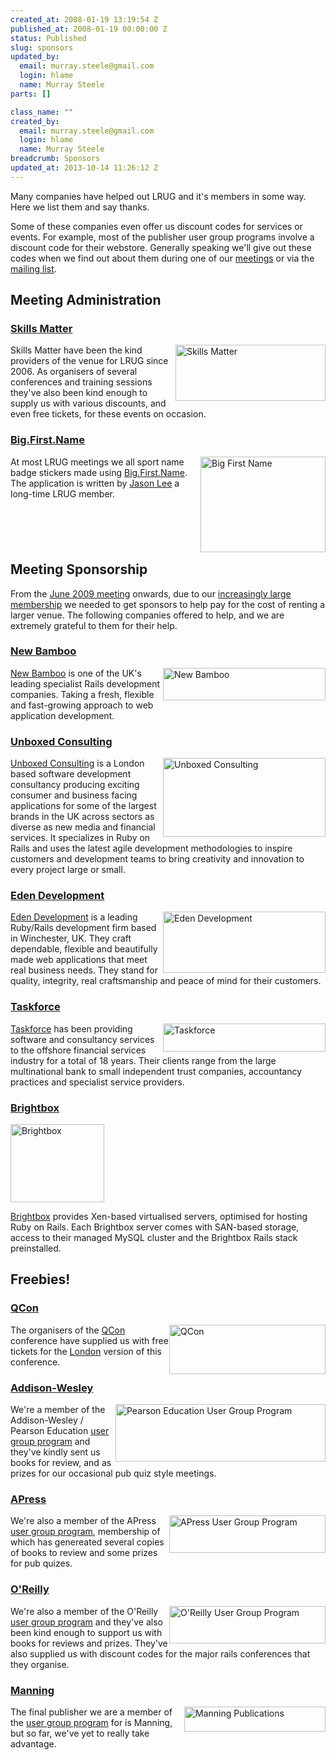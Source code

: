 ```yaml
--- 
created_at: 2008-01-19 13:19:54 Z
published_at: 2008-01-19 00:00:00 Z
status: Published
slug: sponsors
updated_by: 
  email: murray.steele@gmail.com
  login: hlame
  name: Murray Steele
parts: []

class_name: ""
created_by: 
  email: murray.steele@gmail.com
  login: hlame
  name: Murray Steele
breadcrumb: Sponsors
updated_at: 2013-10-14 11:26:12 Z
---
```


Many companies have helped out LRUG and it's members in some way.  Here we list them and say thanks.  

Some of these companies even offer us discount codes for services or events.  For example, most of the publisher user group programs involve a discount code for their webstore.  Generally speaking we'll give out these codes when we find out about them during one of our [meetings](/meetings) or via the [mailing list](http://lists.lrug.org/listinfo.cgi/chat-lrug.org).

## Meeting Administration

### [Skills Matter](http://skillsmatter.com/)

<image src="http://assets.lrug.org/images/skills_matter_medium.png" style="float: right;" width="240" height="90" alt="Skills Matter" title="Skills Matter Logo"/>

Skills Matter have been the kind providers of the venue for LRUG since 2006.  As organisers of several conferences and training sessions they've also been kind enough to supply us with various discounts, and even free tickets, for these events on occasion.  

<p style="clear:right;"></p>

### [Big.First.Name](http://big.first.name/)

<image src="http://assets.lrug.org/images/big-first-name-logo.png" style="float: right;" width="200" height="153" alt="Big First Name" title="Big First Name Logo"/>

At most LRUG meetings we all sport name badge stickers made using [Big.First.Name](http://big.first.name/).  The application is written by [Jason Lee](http://www.jason-lee.net.au/) a long-time LRUG member. 

<p style="clear:right;"></p>

## Meeting Sponsorship

From the [June 2009 meeting](/meetings/2009/05/19/june-20090-meeting) onwards, due to our [increasingly large membership](/members-and-friends/) we needed to get sponsors to help pay for the cost of renting a larger venue.  The following companies offered to help, and we are extremely grateful to them for their help.

### [New Bamboo](http://newbamboo.co.uk/)

<image src="http://assets.lrug.org/images/new_bamboo_medium.png" style="float: right;" width="260" height="52" alt="New Bamboo" title="New Bamboo Logo"/>

[New Bamboo](http://newbamboo.co.uk/) is one of the UK's leading specialist Rails development companies. Taking a fresh, flexible and fast-growing approach to web application development.

<p style="clear:right;"></p>

### [Unboxed Consulting](http://www.unboxedconsulting.com/)

<image src="http://assets.lrug.org/images/unboxed_medium.png" style="float: right;" width="260" height="126" alt="Unboxed Consulting" title="Unboxed Consulting Logo"/>

[Unboxed Consulting](http://www.unboxedconsulting.com/) is a London based software development consultancy producing exciting consumer and business facing applications for some of the largest brands in the UK across sectors as diverse as new media and financial services.  It specializes in Ruby on Rails and uses the latest agile development methodologies to inspire customers and development teams to bring creativity and innovation to every project large or small.

<p style="clear:right;"></p>

### [Eden Development](http://www.edendevelopment.co.uk/)

<image src="http://assets.lrug.org/images/eden_development_medium.png" style="float: right;" width="260" height="98" alt="Eden Development" title="Eden Development Logo"/>

[Eden Development](http://www.edendevelopment.co.uk/) is a leading Ruby/Rails development firm based in Winchester, UK.  They craft dependable, flexible and beautifully made web applications that meet real business needs. They stand for quality, integrity, real craftsmanship and peace of mind for their customers. 

<p style="clear:right;"></p>

### [Taskforce](http://www.taskforce.co.uk/about/)

<image src="http://assets.lrug.org/images/taskforce_medium.png" style="float: right;" width="260" height="45" alt="Taskforce" title="Taskforce Logo"/>

[Taskforce](http://www.taskforce.co.uk/about/) has been providing software and consultancy services to the offshore financial services industry for a total of 18 years. Their clients range from the large multinational bank to small independent trust companies, accountancy practices and specialist service providers.

<p style="clear:right;"></p>

### [Brightbox](http://www.brightbox.co.uk/)

<image src="http://assets.lrug.org/images/brightbox_small.png" width="150" height="125" alt="Brightbox" title="Brightbox Logo"/>

[Brightbox](http://www.brightbox.co.uk/) provides Xen-based virtualised servers, optimised for hosting Ruby on Rails. Each Brightbox server comes with SAN-based storage, access to their managed MySQL cluster and the Brightbox Rails stack preinstalled.

<p style="clear:right;"></p>

## Freebies!

### [QCon](http://qcon.infoq.com/)

<image src="http://assets.lrug.org/images/qcon-logo.png" style="float: right;" width="250" height="79" alt="QCon" title="QCon Logo"/>

The organisers of the [QCon](http://qcon.infoq.com/) conference have supplied us with free tickets for the [London](http://qcon.infoq.com/london/conference/) version of this conference.

<p style="clear:right;"></p>

### [Addison-Wesley](http://www.informit.com/imprint/index.aspx?st=61085)

<image src="http://assets.lrug.org/images/pearson-user-group-logo.gif" style="float: right;" width="336" height="92" alt="Pearson Education User Group Program" title="Pearson Education User Group Program Logo"/>

We're a member of the Addison-Wesley / Pearson Education [user group program](http://www.informit.com/user_groups/) and they've kindly sent us books for review, and as prizes for our occasional pub quiz style meetings.

<p style="clear:right;"></p>

### [APress](http://www.apress.com/)

<image src="http://assets.lrug.org/images/apress-user-group-logo.gif" style="float: right;" width="250" height="60" alt="APress User Group Program" title="APress User Group Program Logo"/>

We're also a member of the APress [user group program](http://www.apress.com/community/usergroup), membership of which has genereated several copies of books to review and some prizes for pub quizes.

<p style="clear:right;"></p>

### [O'Reilly](http://www.oreilly.com/)

<image src="http://assets.lrug.org/images/oreilly-user-group-logo.gif" style="float: right;" width="250" height="60" alt="O'Reilly User Group Program" title="O'Reilly User Group Program Logo"/>

We're also a member of the O'Reilly [user group program](http://ug.oreilly.com/) and they've also been kind enough to support us with books for reviews and prizes.  They've also supplied us with discount codes for the major rails conferences that they organise.

<p style="clear:right;"></p>

### [Manning](http://www.manning.com/)

<image src="http://assets.lrug.org/images/manning-logo.gif" style="float: right;" width="226" height="40" alt="Manning Publications" title="Manning Publications Logo"/>

The final publisher we are a member of the [user group program](http://www.manning.com/ugprogram/) for is Manning, but so far, we've yet to really take advantage.

